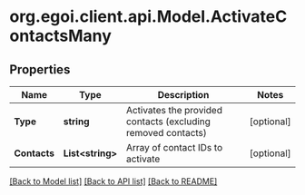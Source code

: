
# org.egoi.client.api.Model.ActivateContactsMany

## Properties

Name | Type | Description | Notes
------------ | ------------- | ------------- | -------------
**Type** | **string** | Activates the provided contacts (excluding removed contacts) | [optional] 
**Contacts** | **List&lt;string&gt;** | Array of contact IDs to activate | [optional] 

[[Back to Model list]](../README.md#documentation-for-models)
[[Back to API list]](../README.md#documentation-for-api-endpoints)
[[Back to README]](../README.md)

